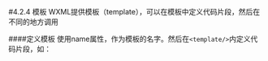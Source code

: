 #4.2.4 模板
WXML提供模板（template），可以在模板中定义代码片段，然后在不同的地方调用

####定义模板
使用name属性，作为模板的名字。然后在`<template/>`内定义代码片段，如：
